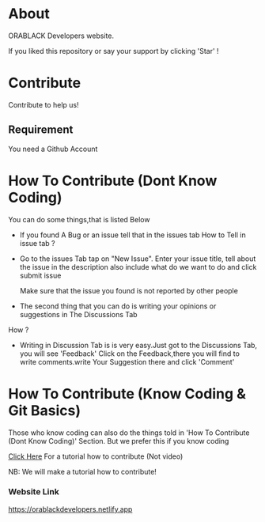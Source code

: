 # About

ORABLACK Developers website.

If you liked this repository or say your support by clicking  'Star' !

# Contribute
 Contribute to help us!
  
  ## Requirement

  You need a Github Account

# How To Contribute (Dont Know Coding)

You can do some things,that is listed Below

- If you found  A Bug or an issue tell that in the issues tab 
  How to Tell in issue tab ?
  
- Go to the issues Tab tap on "New Issue". Enter your issue title, tell about the issue in the description also include what do we want to do and click submit issue
     
  Make sure that the issue you found is not reported by other people
  
 - The second thing that you can do is writing your opinions or suggestions in The Discussions Tab
  
  How ?
   
 - Writing in Discussion Tab is is very easy.Just got to the Discussions Tab, you will see 'Feedback' Click on the Feedback,there you will find to write comments.write 
       Your  Suggestion there and click 'Comment'
 
  
# How To Contribute (Know Coding & Git Basics)
 
  Those who know coding can also do the things told  in 'How To Contribute (Dont Know Coding)' Section.
  But we prefer this if you know coding
  

 
<a href = "https://github.com/firstcontributions/first-contributions"> Click Here</a> For a tutorial how to contribute (Not video)
 
NB: We will make a tutorial how to contribute!

### Website Link

  https://orablackdevelopers.netlify.app
